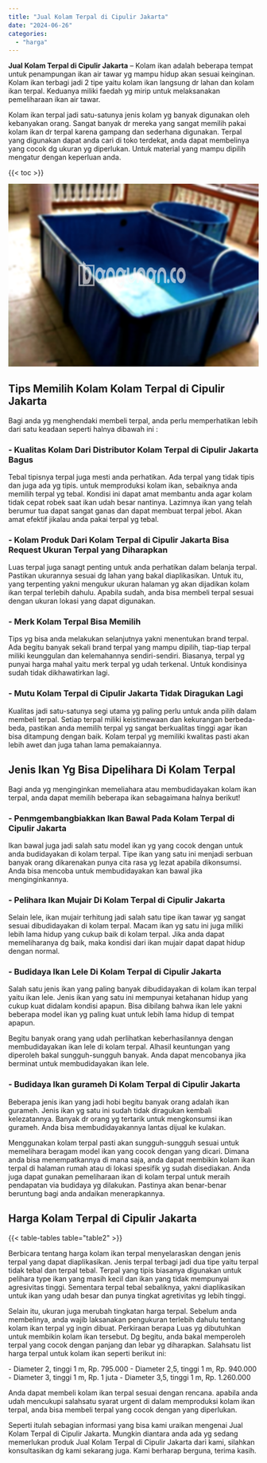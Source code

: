 ```yaml
---
title: "Jual Kolam Terpal di Cipulir Jakarta"
date: "2024-06-26"
categories: 
  - "harga"
---
```


**Jual Kolam Terpal di Cipulir Jakarta** – Kolam ikan adalah beberapa tempat untuk penampungan ikan air tawar yg mampu hidup akan sesuai keinginan. Kolam ikan terbagi jadi 2 tipe yaitu kolam ikan langsung dr lahan dan kolam ikan terpal. Keduanya miliki faedah yg mirip untuk melaksanakan pemeliharaan ikan air tawar.

Kolam ikan terpal jadi satu-satunya jenis kolam yg banyak digunakan oleh kebanyakan orang. Sangat banyak dr mereka yang sangat memilih pakai kolam ikan dr terpal karena gampang dan sederhana digunakan. Terpal yang digunakan dapat anda cari di toko terdekat, anda dapat membelinya yang cocok dg ukuran yg diperlukan. Untuk material yang mampu dipilih mengatur dengan keperluan anda.

{{< toc >}}

![Jual Kolam Terpal di Cipulir Jakarta](/images/jual-kolam-terpal-22.png)

## Tips Memilih Kolam Kolam Terpal di Cipulir Jakarta

Bagi anda yg menghendaki membeli terpal, anda perlu memperhatikan lebih dari satu keadaan seperti halnya dibawah ini :

### \- Kualitas Kolam Dari Distributor Kolam Terpal di Cipulir Jakarta Bagus

Tebal tipisnya terpal juga mesti anda perhatikan. Ada terpal yang tidak tipis dan juga ada yg tipis. untuk memproduksi kolam ikan, sebaiknya anda memilih terpal yg tebal. Kondisi ini dapat amat membantu anda agar kolam tidak cepat robek saat ikan udah besar nantinya. Lazimnya ikan yang telah berumur tua dapat sangat ganas dan dapat membuat terpal jebol. Akan amat efektif jikalau anda pakai terpal yg tebal.

### \- Kolam Produk Dari Kolam Terpal di Cipulir Jakarta Bisa Request Ukuran Terpal yang Diharapkan

Luas terpal juga sanagt penting untuk anda perhatikan dalam belanja terpal. Pastikan ukurannya sesuai dg lahan yang bakal diaplikasikan. Untuk itu, yang terpenting yakni mengukur ukuran halaman yg akan dijadikan kolam ikan terpal terlebih dahulu. Apabila sudah, anda bisa membeli terpal sesuai dengan ukuran lokasi yang dapat digunakan.

### \- Merk Kolam Terpal Bisa Memilih

Tips yg bisa anda melakukan selanjutnya yakni menentukan brand terpal. Ada begitu banyak sekali brand terpal yang mampu dipilih, tiap-tiap terpal miliki keunggulan dan kelemahannya sendiri-sendiri. Biasanya, terpal yg punyai harga mahal yaitu merk terpal yg udah terkenal. Untuk kondisinya sudah tidak dikhawatirkan lagi.

### \- Mutu Kolam Terpal di Cipulir Jakarta Tidak Diragukan Lagi

Kualitas jadi satu-satunya segi utama yg paling perlu untuk anda pilih dalam membeli terpal. Setiap terpal miliki keistimewaan dan kekurangan berbeda-beda, pastikan anda memilih terpal yg sangat berkualitas tinggi agar ikan bisa ditampung dengan baik. Kolam terpal yg memiliki kwalitas pasti akan lebih awet dan juga tahan lama pemakaiannya.

## Jenis Ikan Yg Bisa Dipelihara Di Kolam Terpal

Bagi anda yg menginginkan memeliahara atau membudidayakan kolam ikan terpal, anda dapat memilih beberapa ikan sebagaimana halnya berikut!

### \- Penmgembangbiakkan Ikan Bawal Pada Kolam Terpal di Cipulir Jakarta

Ikan bawal juga jadi salah satu model ikan yg yang cocok dengan untuk anda budidayakan di kolam terpal. Tipe ikan yang satu ini menjadi serbuan banyak orang dikarenakan punya cita rasa yg lezat apabila dikonsumsi. Anda bisa mencoba untuk membudidayakan kan bawal jika menginginkannya.

### \- Pelihara Ikan Mujair Di Kolam Terpal di Cipulir Jakarta

Selain lele, ikan mujair terhitung jadi salah satu tipe ikan tawar yg sangat sesuai dibudidayakan di kolam terpal. Macam ikan yg satu ini juga miliki lebih lama hidup yang cukup baik di kolam terpal. Jika anda dapat memeliharanya dg baik, maka kondisi dari ikan mujair dapat dapat hidup dengan normal.

### \- Budidaya Ikan Lele Di Kolam Terpal di Cipulir Jakarta

Salah satu jenis ikan yang paling banyak dibudidayakan di kolam ikan terpal yaitu ikan lele. Jenis ikan yang satu ini mempunyai ketahanan hidup yang cukup kuat didalam kondisi apapun. Bisa dibilang bahwa ikan lele yakni beberapa model ikan yg paling kuat untuk lebih lama hidup di tempat apapun.

Begitu banyak orang yang udah perlihatkan keberhasilannya dengan membudidayakan ikan lele di kolam terpal. Alhasil keuntungan yang diperoleh bakal sungguh-sungguh banyak. Anda dapat mencobanya jika berminat untuk membudidayakan ikan lele.

### \- Budidaya Ikan gurameh Di Kolam Terpal di Cipulir Jakarta

Beberapa jenis ikan yang jadi hobi begitu banyak orang adalah ikan gurameh. Jenis ikan yg satu ini sudah tidak diragukan kembali kelezatannya. Banyak dr orang yg tertarik untuk mengkonsumsi ikan gurameh. Anda bisa membudidayakannya lantas dijual ke kulakan.

Menggunakan kolam terpal pasti akan sungguh-sungguh sesuai untuk memelihara beragam model ikan yang cocok dengan yang dicari. Dimana anda bisa menempatkannya di mana saja, anda dapat membikin kolam ikan terpal di halaman rumah atau di lokasi spesifik yg sudah disediakan. Anda juga dapat gunakan pemeliharaan ikan di kolam terpal untuk meraih pendapatan via budidaya yg dilakukan. Pastinya akan benar-benar beruntung bagi anda andaikan menerapkannya.

## Harga Kolam Terpal di Cipulir Jakarta

{{< table-tables table="table2" >}}

Berbicara tentang harga kolam ikan terpal menyelaraskan dengan jenis terpal yang dapat diaplikasikan. Jenis terpal terbagi jadi dua tipe yaitu terpal tidak tebal dan terpal tebal. Terpal yang tipis biasanya digunakan untuk pelihara type ikan yang masih kecil dan ikan yang tidak mempunyai agresivitas tinggi. Sementara terpal tebal sebaliknya, yakni diaplikasikan untuk ikan yang udah besar dan punya tingkat agretivitas yg lebih tinggi.

Selain itu, ukuran juga merubah tingkatan harga terpal. Sebelum anda membelinya, anda wajib laksanakan pengukuran terlebih dahulu tentang kolam ikan terpal yg ingin dibuat. Perkiraan berapa Luas yg dibutuhkan untuk membikin kolam ikan tersebut. Dg begitu, anda bakal memperoleh terpal yang cocok dengan panjang dan lebar yg diharapkan. Salahsatu list harga terpal untuk kolam ikan seperti berikut ini:

\- Diameter 2, tinggi 1 m, Rp. 795.000 - Diameter 2,5, tinggi 1 m, Rp. 940.000 - Diameter 3, tinggi 1 m, Rp. 1 juta - Diameter 3,5, tinggi 1 m, Rp. 1.260.000

Anda dapat membeli kolam ikan terpal sesuai dengan rencana. apabila anda udah mencukupi salahsatu syarat urgent di dalam memproduksi kolam ikan terpal, anda bisa membeli terpal yang cocok dengan yang diperlukan.

Seperti itulah sebagian informasi yang bisa kami uraikan mengenai Jual Kolam Terpal di Cipulir Jakarta. Mungkin diantara anda ada yg sedang memerlukan produk Jual Kolam Terpal di Cipulir Jakarta dari kami, silahkan konsultasikan dg kami sekarang juga. Kami berharap berguna, terima kasih.
